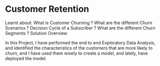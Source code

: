 # Customer Retention

Learnt about:
What is Customer Churning ?
What are the different Churn Scenarios ?
Decision Cycle of a Subscriber ?
What are the different Churn Segments ?
Solution Overview

In this Project, I have performed the end to end Exploratory Data Analysis, and identified the characteristics of the customers that are more likely to churn, and I have used them wisely to create a model, and lately, have deployed the model.



